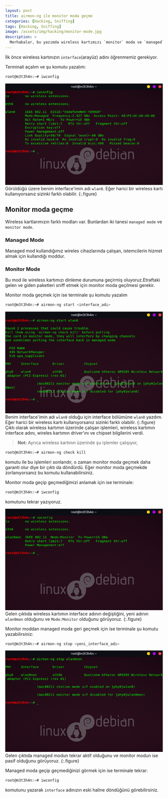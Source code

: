 ```yaml
---
layout: post
title: airmon-ng ile monitor moda geçme
categories: [Hacking, Sniffing]
tags: [Hacking, Sniffing]
image: /assets/img/hacking/monitor-mode.jpg
description: >
  Merhabalar, bu yazımda wireless kartımızı `monitor` moda ve `managed` modlara almayı anlattım.
---
```


İlk önce wireless kartınızın `interface`(arayüz) adını öğrenmemiz gerekiyor.

Terminali açalım ve şu komutu yazalım:
~~~bash
root@m3t3h4n:~# iwconfig
~~~
![720x463](/assets/img/hacking/20190427233246-720x463.png)
Görüldüğü üzere benim interface'imin adı `wlan0`. Eğer harici bir wireless kartı kullanıyorsanız sizinki farklı olabilir.
{:.figure}
## Monitor moda geçme
Wireless kartlarımızın farklı modları var. Bunlardan iki tanesi `managed mode` ve `monitor mode`.
### Managed Mode
Managed mod kullandığımız wireles cihazlarında çalışan, istemcilerin hizmet almak için kullandığı moddur.
### Monitor Mode
Bu mod ile wireless kartımızı dinleme durumuna geçirmiş oluyoruz.Etraftaki gelen ve giden paketleri sniff etmek için monitor moda geçilmesi gerekir.

Monitor moda geçmek için ise terminale şu komutu yazalım
~~~bash
root@m3t3h4n:~# airmon-ng start <interface_adı>
~~~
![720x464](/assets/img/hacking/20190428002604-720x464.png)
Benim interface'imin adı `wlan0` olduğu için interface bölümüne `wlan0` yazdım. Eğer harici bir wireless kartı kullanıyorsanız sizinki farklı olabilir.
{:.figure}
Çıktı olarak wireless kartımın üzerinde çalışan işlemleri, wireless kartımın interface adını, wireles kartımın driver'ını ve chipset bilgilerini verdi.
>**Not:** Ayrıca wireless kartının üzerinde şu işlemler çalışıyor,
~~~bash
root@m3t3h4n:~# airmon-ng check kill
~~~
komutu ile bu işlemleri sonlandır, o zaman monitor moda geçmek daha garanti olur diye bir çıktı da döndürdü.
Eğer monitor moda geçmekde zorlanıyorsanız bu komutu kullanabilirsiniz.

Monitor moda geçip geçmediğimizi anlamak için ise terminale:
~~~bash
root@m3t3h4n:~# iwconfig
~~~
komutunu tekrar yazıyoruz.

![720x464](/assets/img/hacking/20190428015206-722x464.png)
Gelen çıktıda wireless kartımın interface adının değiştiğini, yeni adının `wlan0mon` olduğunu ve `Mode:Monitor` olduğunu görüyoruz.
{:.figure}

Monitor moddan managed moda geri geçmek için ise terminale şu komutu yazabilirsiniz:
~~~bash
root@m3t3h4n:~# airmon-ng stop <yeni_interface_adı>
~~~
![720x464](/assets/img/hacking/20190428015917-720x462.png)
Gelen çıktıda managed modun tekrar aktif olduğunu ve monitor modun ise pasif olduğunu görüyoruz.
{:.figure}

Managed moda geçip geçmediğinizi görmek için ise terminale tekrar:
~~~sh
root@m3t3h4n:~# iwconfig
~~~
komutunu yazarak `interface` adınızın eski haline döndüğünü görebilirsiniz.